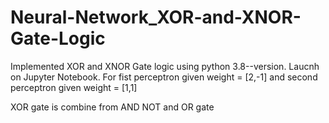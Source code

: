 # Neural-Network_XOR-and-XNOR-Gate-Logic

Implemented XOR and XNOR Gate logic using python 3.8--version.
Laucnh on Jupyter Notebook.
For fist perceptron given weight = [2,-1] and
second perceptron given weight = [1,1]

XOR gate is combine from AND NOT and OR gate
